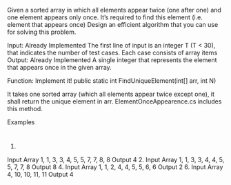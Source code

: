 Given a sorted array in which all elements appear twice (one after one) and one element
appears only once. It’s required to find this element (i.e. element that appears once)
Design an efficient algorithm that you can use for solving this problem.

Input: Already Implemented
The first line of input is an integer T (T < 30), that indicates the number of test cases. Each
case consists of array items
Output: Already Implemented
A single integer that represents the element that appears once in the given array.

Function: Implement it!
 public static int FindUniqueElement(int[] arr, int N)

It takes one sorted array (which all elements appear twice except one), it shall return the
unique element in arr.
ElementOnceAppearence.cs includes this method.

Examples
#  
1.
  Input Array 1, 1, 3, 3, 4, 5, 5, 7, 7, 8, 8
  Output 4
2.
  Input Array 1, 1, 3, 3, 4, 4, 5, 5, 7, 7, 8
  Output 8
4.
  Input Array 1, 1, 2, 4, 4, 5, 5, 6, 6
  Output 2
6.
  Input Array 4, 10, 10, 11, 11
  Output 4
